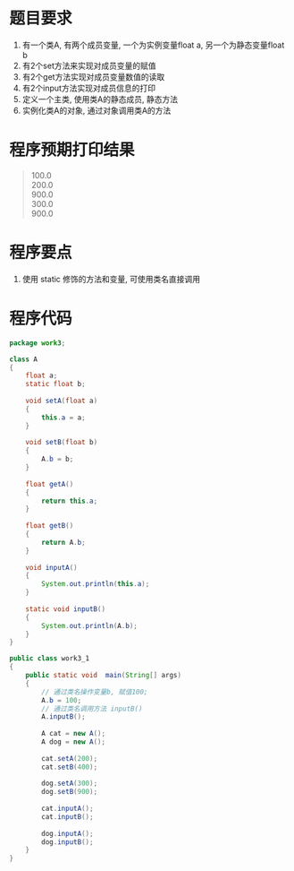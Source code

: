 # 题目要求
1. 有一个类A, 有两个成员变量, 一个为实例变量float a, 另一个为静态变量float b
2. 有2个set方法来实现对成员变量的赋值
3. 有2个get方法实现对成员变量数值的读取
4. 有2个input方法实现对成员信息的打印
5. 定义一个主类, 使用类A的静态成员, 静态方法
6. 实例化类A的对象, 通过对象调用类A的方法

# 程序预期打印结果
>100.0  
200.0  
900.0  
300.0  
900.0  

# 程序要点
1. 使用 static 修饰的方法和变量, 可使用类名直接调用

# 程序代码
``` Java
package work3;

class A
{
	float a;
	static float b;
	
	void setA(float a)
	{
		this.a = a;
	}
	
	void setB(float b)
	{
		A.b = b;
	}
	
	float getA()
	{
		return this.a;
	}
	
	float getB()
	{
		return A.b;
	}
	
	void inputA()
	{
		System.out.println(this.a);
	}
	
	static void inputB()
	{
		System.out.println(A.b);
	}
}

public class work3_1
{
	public static void  main(String[] args)
	{
		// 通过类名操作变量b, 赋值100;
		A.b = 100;
		// 通过类名调用方法 inputB()
		A.inputB();
		
		A cat = new A();
		A dog = new A();
		
		cat.setA(200);
		cat.setB(400);
		
		dog.setA(300);
		dog.setB(900);
		
		cat.inputA();
		cat.inputB();
		
		dog.inputA();
		dog.inputB();
	}
}
```